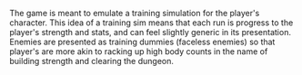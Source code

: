 The game is meant to emulate a training simulation for the player's character. This idea of a training sim means that each run is progress to the player's strength and stats, and can feel slightly generic in its presentation. 
Enemies are presented as training dummies (faceless enemies) so that player's are more akin to racking up high body counts in the name of building strength and clearing the dungeon.